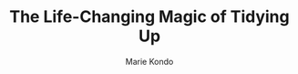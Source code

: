 ---
title: The Life-Changing Magic of Tidying Up
author: Marie Kondo
year: 2014
genre: experience
wiki: https://en.wikipedia.org/wiki/Marie_Kondo
---